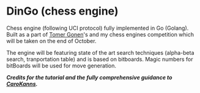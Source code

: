 # DinGo (chess engine)
Chess engine (following UCI protocol) fully implemented in Go (Golang).
Built as a part of [Tomer Gonen](https://github.com/yodatk)'s and my chess engines competition which will be taken on the end of October. 

The engine will be featuring state of the art search techniques (alpha-beta search, tranportation table) and is based on bitboards. Magic numbers for bitBoards will be used for move generation.


***Credits for the tutorial and the fully comprehensive guidance to [CaroKanns](https://www.youtube.com/playlist?list=PLftcy-r3mehgu4gikLTFoI1CXh2bHm3rf).***



